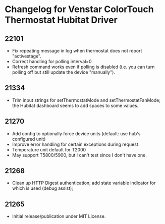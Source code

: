 # Changelog for Venstar ColorTouch Thermostat Hubitat Driver

## 22101

* Fix repeating message in log when thermostat does not report "activestage".
* Correct handling for polling interval=0
* Refresh command works even if polling is disabled (i.e. you can turn polling off but still update the device "manually").

## 21334

* Trim input strings for setThermostatMode and setThermostatFanMode; the Hubitat dashboard seems to add spaces to some values.

## 21270

* Add config to optionally force device units (default: use hub's configured unit)
* Improve error handling for certain exceptions during request
* Temperature unit default for T2000
* May support T5800/5900, but I can't test since I don't have one.

## 21268

* Clean up HTTP Digest authentication; add state variable indicator for which is used (debug assist);

## 21265

* Initial release/publication under MIT License.
